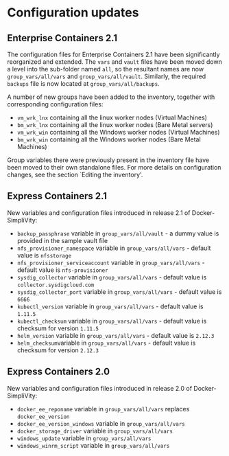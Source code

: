 # Configuration updates


## Enterprise Containers 2.1

The configuration files for Enterprise Containers 2.1 have been significantly reorganized and extended.
The `vars` and `vault` files have been moved 
down a level into the sub-folder named 
`all`, so the resultant names are now `group_vars/all/vars` and `group_vars/all/vault`. 
Similarly, the required `backups` file is now located at `group_vars/all/backups`.


A number of new groups have been added to the inventory, together with corresponding configuration files:

- `vm_wrk_lnx` containing all the linux worker nodes (Virtual Machines)	 
- `bm_wrk_lnx` containing all the linux worker nodes (Bare Metal servers)	 
- `vm_wrk_win` containing all the Windows worker nodes (Virtual Machines)	 
- `bm_wrk_win` containing all the Windows worker nodes (Bare Metal Machines)


Group variables there were previously present in the inventory file have been moved to their own standalone
files. For more details on configuration changes, see the section `Editing the inventory'.


## Express Containers 2.1

New variables and configuration files introduced in release 2.1 of Docker-SimpliVity:

- `backup_passphrase` variable in `group_vars/all/vault` - a dummy value is provided in the sample vault file   
- `nfs_provisioner_namespace` variable in `group_vars/all/vars` - default value is `nfsstorage`
- `nfs_provisioner_serviceaccount` variable in `group_vars/all/vars` - default value is `nfs-provisioner`
- `sysdig_collector` variable in `group_vars/all/vars` - default value is `collector.sysdigcloud.com`
- `sysdig_collector_port` variable in `group_vars/all/vars` - default value is `6666`
- `kubectl_version` variable in `group_vars/all/vars` - default value is `1.11.5`
- `kubectl_checksum` variable in `group_vars/all/vars` - default value is checksum for version `1.11.5`
- `helm_version` variable in `group_vars/all/vars` - default value is `2.12.3`
- `helm_checksum`variable in `group_vars/all/vars` - default value is checksum for version `2.12.3`

## Express Containers 2.0

New variables and configuration files introduced in release 2.0 of Docker-SimpliVity:

-   `docker_ee_reponame` variable in `group_vars/all/vars` replaces `docker_ee_version` 
-   `docker_ee_version_windows` variable in `group_vars/all/vars` 
-   `docker_storage_driver` variable in `group_vars/all/vars` 
-   `windows_update` variable in `group_vars/all/vars` 
-   `windows_winrm_script` variable in `group_vars/all/vars` 

